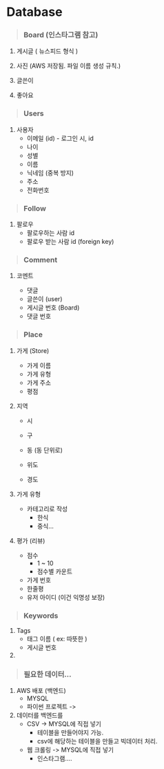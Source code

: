 # Database



> ### Board (인스타그램 참고)

1. 게시글 ( 뉴스피드 형식 )

2. 사진 (AWS 저장됨. 파일 이름 생성 규칙.)

3. 글쓴이

4. 좋아요

   

> ### Users

1. 사용자
   + 이메일 (id) - 로그인 시, id
   + 나이
   + 성별
   + 이름
   + 닉네임 (중복 방지)
   + 주소
   + 전화번호



> ### Follow

1. 팔로우
   + 팔로우하는 사람 id 
   + 팔로우 받는 사람 id (foreign key)



> ### Comment

1. 코멘트

   + 댓글
   + 글쓴이 (user)
   + 게시글 번호 (Board)
   + 댓글 번호 

   

> ### Place

1. 가게 (Store)

   + 가게 이름
   + 가게 유형
   + 가게 주소
   + 평점

   

2. 지역

   + 시
   + 구

   + 동 (동 단위로)
   + 위도
   + 경도

3. 가게 유형

   + 카테고리로 작성
     + 한식
     + 중식...

4. 평가 (리뷰)

   + 점수
     + 1 ~ 10
     + 점수별 카운트
   + 가게 번호
   + 한줄평
   + 유저 아이디 (이건 익명성 보장)

> ### Keywords

1. Tags
   + 태그 이름 ( ex: 따뜻한 )
   + 게시글 번호
2. 



> ### 필요한 데이터...



1. AWS 배포 (백엔드)
   + MYSQL 
   + 파이썬 프로젝트 -> 
2. 데이터를 백엔드를
   + CSV -> MYSQL에 직접 넣기
     + 테이블을 만들어야지 가능.
     + csv에 해당하는 테이블을 만들고 빅데이터 처리.
   + 웹 크롤링 -> MYSQL에 직접 넣기
     + 인스타그램....